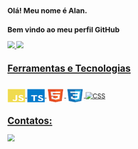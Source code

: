 ### Olá! Meu nome é Alan.
### Bem vindo ao meu perfil GitHub

<div>
  <a href="https://github.com/AlanAlves0">
  <img height=180em src="https://github-readme-stats.vercel.app/api?username=AlanAlves0&show_icons=true&theme=merko"/>
  <img height="180em" src="https://github-readme-stats.vercel.app/api/top-langs/?username=AlanAlves0&layout=compact&langs_count=7&theme=dracula"/>
</div>
    
## Ferramentas e Tecnologias
<div style="display: inline_block"><br>
  <img align="center" alt="Rafa-Js" height="30" width="40" src="https://raw.githubusercontent.com/devicons/devicon/master/icons/javascript/javascript-plain.svg">
  <img align="center" alt="Rafa-Ts" height="30" width="40" src="https://raw.githubusercontent.com/devicons/devicon/master/icons/typescript/typescript-plain.svg">
  <img align="center" alt="HTML" height="30" width="40" src="https://raw.githubusercontent.com/devicons/devicon/master/icons/html5/html5-original.svg">
  <img align="center" alt="CSS" height="30" width="40" src="https://raw.githubusercontent.com/devicons/devicon/master/icons/css3/css3-original.svg">
  <img align="center" alt="CSS" height="30" width="40" src="https://cdn.jsdelivr.net/gh/devicons/devicon@latest/icons/git/git-original.svg">

</div>

## Contatos:
<div>
<a href="https://www.linkedin.com/in/alan-alves-a036a3248/" target="_blank"><img loading="lazy" src="https://img.shields.io/badge/-LinkedIn-%230077B5?style=for-the-badge&logo=linkedin&logoColor=white" target="_blank"></a>   
</div>
